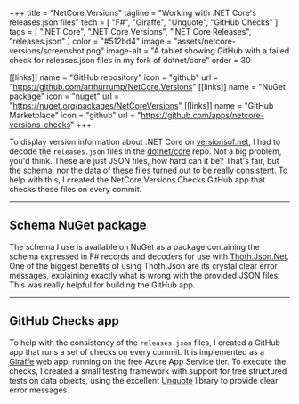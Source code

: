 +++
title = "NetCore.Versions"
tagline = "Working with .NET Core's releases.json files"
tech = [ "F#", "Giraffe", "Unquote", "GitHub Checks" ]
tags = [ ".NET Core", ".NET Core Versions", ".NET Core Releases", "releases.json" ]
color = "#512bd4"
image = "assets/netcore-versions/screenshot.png"
image-alt = "A tablet showing GitHub with a failed check for releases.json files in my fork of dotnet/core"
order = 30

[[links]]
name = "GitHub repository"
icon = "github"
url = "https://github.com/arthurrump/NetCore.Versions"
[[links]]
name = "NuGet package"
icon = "nuget"
url = "https://nuget.org/packages/NetCoreVersions"
[[links]]
name = "GitHub Marketplace"
icon = "github"
url = "https://github.com/apps/netcore-versions-checks"
+++

To display version information about .NET Core on [versionsof.net](/projects/versionsof-net), I had to decode the `releases.json` files in the [dotnet/core](https://github.com/dotnet/core) repo. Not a big problem, you'd think. These are just JSON files, how hard can it be? That's fair, but the schema, nor the data of these files turned out to be really consistent. To help with this, I created the NetCore.Versions.Checks GitHub app that checks these files on every commit.

---

## Schema NuGet package
The schema I use is available on NuGet as a package containing the schema expressed in F# records and decoders for use with [Thoth.Json.Net](https://www.nuget.org/packages/Thoth.Json.Net). One of the biggest benefits of using Thoth.Json are its crystal clear error messages, explaining exactly what is wrong with the provided JSON files. This was really helpful for building the GitHub app.

---

## GitHub Checks app
To help with the consistency of the `releases.json` files, I created a GitHub app that runs a set of checks on every commit. It is implemented as a [Giraffe](https://github.com/giraffe-fsharp/Giraffe) web app, running on the free Azure App Service tier. To execute the checks, I created a small testing framework with support for tree structured tests on data objects, using the excellent [Unquote](https://github.com/SwensenSoftware/unquote) library to provide clear error messages.